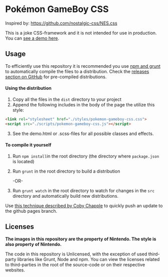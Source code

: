 # Pokémon GameBoy CSS

Inspired by: https://github.com/nostalgic-css/NES.css

This is a joke CSS-framework and it is not intended for use in production. You can [see a demo here](https://timothywalter.github.io/pokemon-gameboy-css/).

## Usage

To efficiently use this repository it is recommended you use [npm and grunt](https://gruntjs.com/getting-started) to automatically compile the files to a distribution. Check the [releases section on GitHub](https://github.com/timothywalter/pokemon-gameboy-css/releases) for pre-compiled distributions.

#### Using the distribution

1. Copy all the files in the `dist` directory to your project
2. Append the following includes in the body of the page the utilize this style:

```html
<link rel="stylesheet" href="./styles/pokemon-gameboy-css.css">
<script src="./scripts/pokemon-gameboy-css.js"></script>
```

3. See the demo.html or .scss-files for all possible classes and effects.

#### To compile it yourself

1. Run `npm install`in the root directory (the directory where `package.json` is located)

2. Run `grunt` in the root directory to build a distribution

   -OR-

3. Run `grunt watch` in the root directory to watch for changes in the `src` directory and automatically build new distributions.

Use [this technique described by Coby Chapple](https://gist.github.com/cobyism/4730490) to quickly push an update to the github pages branch.

## Licenses

**The images in this repository are the property of Nintendo. The style is also property of Nintendo.**

The code in this repository is Unlicensed, with the exception of used third-party libraries like Grunt, Node and npm. You can view the licenses related to third-parties in the root of the source-code or on their respective websites.